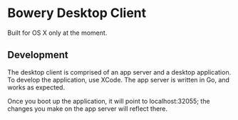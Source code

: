 # Bowery Desktop Client

Built for OS X only at the moment.

## Development

The desktop client is comprised of an app server and a desktop application.
To develop the application, use XCode. The app server is written in Go,
and works as expected.

Once you boot up the application, it will point to localhost:32055; the changes
you make on the app server will reflect there.
